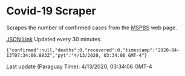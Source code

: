 # Covid-19 Scraper

Scrapes the number of confirmed cases from the [MSPBS](https://www.mspbs.gov.py/covid-19.php) web page.

[JSON Link](https://jmayalag.github.io/covid19-scrape/cases.json)
Updated every 30 minutes.
```
{"confirmed":null,"deaths":0,"recovered":0,"timestamp":"2020-04-13T07:34:06.883Z","pyt":"4/13/2020, 03:34:06 GMT-4"}
```
Last update (Paraguay Time): 4/13/2020, 03:34:06 GMT-4